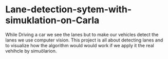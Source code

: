 # Lane-detection-sytem-with-simuklation-on-Carla
While Driving a car we see the lanes but to make our vehicles detect the lanes we use computer vision. This project is all about detecting lanes and to visualize how the algorithm would would work if we apply it the real vehihcle by simuölarion.

